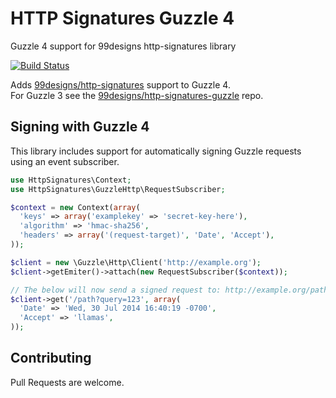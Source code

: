 HTTP Signatures Guzzle 4
========================

Guzzle 4 support for 99designs http-signatures library

[![Build Status](https://travis-ci.org/99designs/http-signatures-guzzlehttp.svg)](https://travis-ci.org/99designs/http-signatures-guzzlehttp)

Adds [99designs/http-signatures][99signatures] support to Guzzle 4.  
For Guzzle 3 see the [99designs/http-signatures-guzzle][99signatures-guzzle] repo.

Signing with Guzzle 4
---------------------

This library includes support for automatically signing Guzzle requests using an event subscriber.

```php
use HttpSignatures\Context;
use HttpSignatures\GuzzleHttp\RequestSubscriber;

$context = new Context(array(
  'keys' => array('examplekey' => 'secret-key-here'),
  'algorithm' => 'hmac-sha256',
  'headers' => array('(request-target)', 'Date', 'Accept'),
));

$client = new \Guzzle\Http\Client('http://example.org');
$client->getEmiter()->attach(new RequestSubscriber($context));

// The below will now send a signed request to: http://example.org/path?query=123
$client->get('/path?query=123', array(
  'Date' => 'Wed, 30 Jul 2014 16:40:19 -0700',
  'Accept' => 'llamas',
));
```

## Contributing

Pull Requests are welcome.

[99signatures]: https://github.com/99designs/http-signatures-php
[99signatures-guzzle]: https://github.com/99designs/http-signatures-guzzle
